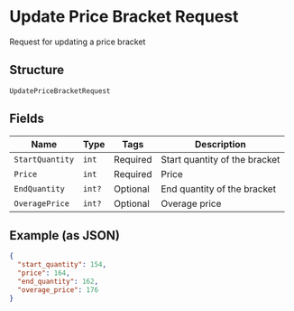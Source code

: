 
# Update Price Bracket Request

Request for updating a price bracket

## Structure

`UpdatePriceBracketRequest`

## Fields

| Name | Type | Tags | Description |
|  --- | --- | --- | --- |
| `StartQuantity` | `int` | Required | Start quantity of the bracket |
| `Price` | `int` | Required | Price |
| `EndQuantity` | `int?` | Optional | End quantity of the bracket |
| `OveragePrice` | `int?` | Optional | Overage price |

## Example (as JSON)

```json
{
  "start_quantity": 154,
  "price": 164,
  "end_quantity": 162,
  "overage_price": 176
}
```

